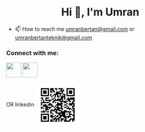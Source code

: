  <h1 align="center">Hi 👋, I'm Umran</h1>

 * 📫 How to reach me umranbertan@gmail.com or umranbertanteknik@gmail.com
 



<h3 align="left">Connect with me:</h3>
<p align="left">
<a href="https://www.linkedin.com/in/umranbertan/" target="_blank"><img align="center" src="https://velanovascular.com/wp-content/uploads/2020/06/LinkedIn.png"  height="40" width="40" /></a>
<a href="https://umranbertan.medium.com/" target="_blank"><img align="center" src="https://icon-library.com/images/medium-icon/medium-icon-21.jpg"  height="40" width="40" /></a>
</p>
 OR linkedin <img align="center" src="chart.png"  height="120" width="120" /></a>

<!---
umranbertan/umranbertan is a ✨ special ✨ repository because its `README.md` (this file) appears on your GitHub profile.
You can click the Preview link to take a look at your changes.
--->
